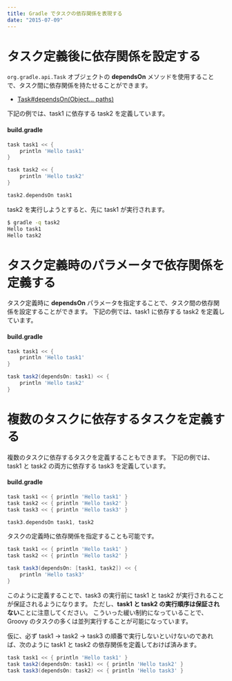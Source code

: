 ```yaml
---
title: Gradle でタスクの依存関係を表現する
date: "2015-07-09"
---
```


タスク定義後に依存関係を設定する
===

`org.gradle.api.Task` オブジェクトの **dependsOn** メソッドを使用することで、タスク間に依存関係を持たせることができます。

* [Task#dependsOn(Object... paths)](https://docs.gradle.org/current/javadoc/org/gradle/api/Task.html#dependsOn(java.lang.Object...))

下記の例では、task1 に依存する task2 を定義しています。

#### build.gradle
```groovy
task task1 << {
    println 'Hello task1'
}

task task2 << {
    println 'Hello task2'
}

task2.dependsOn task1
```

task2 を実行しようとすると、先に task1 が実行されます。

```sh
$ gradle -q task2
Hello task1
Hello task2
```

タスク定義時のパラメータで依存関係を定義する
===

タスク定義時に **dependsOn** パラメータを指定することで、タスク間の依存関係を設定することができます。
下記の例では、task1 に依存する task2 を定義しています。

#### build.gradle
```groovy
task task1 << {
    println 'Hello task1'
}

task task2(dependsOn: task1) << {
    println 'Hello task2'
}
```

複数のタスクに依存するタスクを定義する
===

複数のタスクに依存するタスクを定義することもできます。
下記の例では、task1 と task2 の両方に依存する task3 を定義しています。

#### build.gradle
```groovy
task task1 << { println 'Hello task1' }
task task2 << { println 'Hello task2' }
task task3 << { println 'Hello task3' }

task3.dependsOn task1, task2
```

タスクの定義時に依存関係を指定することも可能です。

```groovy
task task1 << { println 'Hello task1' }
task task2 << { println 'Hello task2' }

task task3(dependsOn: [task1, task2]) << {
    println 'Hello task3'
}
```

このように定義することで、task3 の実行前に task1 と task2 が実行されることが保証されるようになります。
ただし、**task1 と task2 の実行順序は保証されない**ことに注意してください。
こういった緩い制約になっていることで、Groovy のタスクの多くは並列実行することが可能になっています。

仮に、必ず task1 → task2 → task3 の順番で実行しないといけないのであれば、次のように task1 と task2 の依存関係を定義しておけば済みます。

```groovy
task task1 << { println 'Hello task1' }
task task2(dependsOn: task1) << { println 'Hello task2' }
task task3(dependsOn: task2) << { println 'Hello task3' }
```

